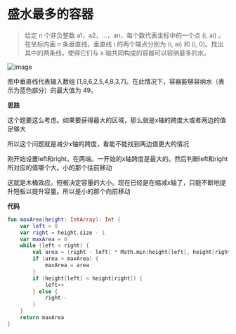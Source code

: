 # 盛水最多的容器
>给定 n 个非负整数 a1，a2，...，an，每个数代表坐标中的一个点 (i, ai) 。在坐标内画 n 条垂直线，垂直线 i 的两个端点分别为 (i, ai) 和 (i, 0)。找出其中的两条线，使得它们与 x 轴共同构成的容器可以容纳最多的水。

![image](https://aliyun-lc-upload.oss-cn-hangzhou.aliyuncs.com/aliyun-lc-upload/uploads/2018/07/25/question_11.jpg)

图中垂直线代表输入数组 [1,8,6,2,5,4,8,3,7]。在此情况下，容器能够容纳水（表示为蓝色部分）的最大值为 49。

**思路**

这个题要这么考虑。如果要获得最大的区域，那么就是x轴的跨度大或者两边的值足够大

所以这个问题就是减少x轴的跨度，看能不能找到两边值更大的情况

刚开始设置left和right，在两端。一开始的x轴跨度是最大的。然后判断left和right所对应的值哪个大。小的那个往前移动

这就是木桶效应。短板决定容量的大小。现在已经是在缩减x轴了，只能不断地提升短板以提升容量。所以是小的那个向前移动

**代码**

```kotlin
fun maxArea(height: IntArray): Int {
    var left = 0
    var right = height.size - 1
    var maxArea = 0
    while (left < right) {
        val area = (right - left) * Math.min(height[left], height[right])
        if (area > maxArea) {
            maxArea = area
        }
        if (height[left] < height[right]) {
            left++
        } else {
            right--
        }
    }
    return maxArea
}
```